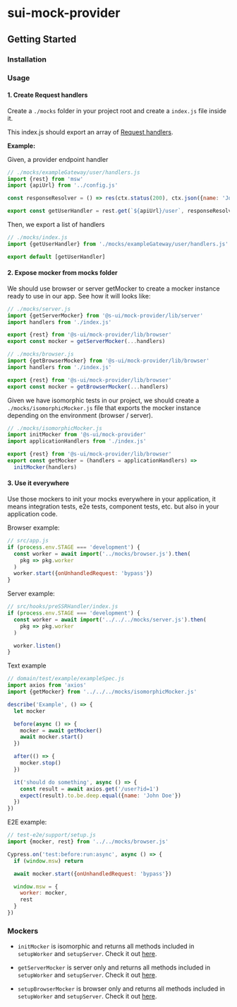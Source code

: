# sui-mock-provider

## Getting Started

### Installation

### Usage

#### 1. Create Request handlers
Create a `./mocks` folder in your project root and create a `index.js` file inside it.

This index.js should export an array of [Request handlers](https://mswjs.io/docs/basics/request-handler).

**Example:**

Given, a provider endpoint handler

```js
// ./mocks/exampleGateway/user/handlers.js
import {rest} from 'msw'
import {apiUrl} from '../config.js'

const responseResolver = () => res(ctx.status(200), ctx.json({name: 'John Doe'}))

export const getUserHandler = rest.get(`${apiUrl}/user`, responseResolver)
```

Then, we export a list of handlers

```js
// ./mocks/index.js
import {getUserHandler} from './mocks/exampleGateway/user/handlers.js'

export default [getUserHandler]
```

#### 2. Expose mocker from mocks folder

We should use browser or server getMocker to create a mocker instance ready to use in our app. See how it will looks like:

```js
// ./mocks/server.js
import {getServerMocker} from '@s-ui/mock-provider/lib/server'
import handlers from './index.js'

export {rest} from '@s-ui/mock-provider/lib/browser'
export const mocker = getServerMocker(...handlers)
```

```js
// ./mocks/browser.js
import {getBrowserMocker} from '@s-ui/mock-provider/lib/browser'
import handlers from './index.js'

export {rest} from '@s-ui/mock-provider/lib/browser'
export const mocker = getBrowserMocker(...handlers)
```

Given we have isomorphic tests in our project, we should create a `./mocks/isomorphicMocker.js` file that exports the mocker instance depending on the environment (browser / server).

```js
// ./mocks/isomorphicMocker.js
import initMocker from '@s-ui/mock-provider'
import applicationHandlers from './index.js'

export {rest} from '@s-ui/mock-provider/lib/browser'
export const getMocker = (handlers = applicationHandlers) =>
  initMocker(handlers)
```

#### 3. Use it everywhere
Use those mockers to init your mocks everywhere in your application, it means integration tests, e2e tests, component tests, etc. but also in your application code.

Browser example:

```js
// src/app.js
if (process.env.STAGE === 'development') {
  const worker = await import('../mocks/browser.js').then(
    pkg => pkg.worker
  )
  worker.start({onUnhandledRequest: 'bypass'})
}
```

Server example:

```js
// src/hooks/preSSRHandler/index.js
if (process.env.STAGE === 'development') {
  const worker = await import('../../../mocks/server.js').then(
    pkg => pkg.worker
  )

  worker.listen()
}
```

Text example

```js
// domain/test/example/exampleSpec.js
import axios from 'axios'
import {getMocker} from '../../../mocks/isomorphicMocker.js'

describe('Example', () => {
  let mocker

  before(async () => {
    mocker = await getMocker()
    await mocker.start()
  })

  after(() => {
    mocker.stop()
  })

  it('should do something', async () => {
    const result = await axios.get('/user?id=1')
    expect(result).to.be.deep.equal({name: 'John Doe'})
  })
})
```

E2E example:

```js
// test-e2e/support/setup.js
import {mocker, rest} from '../../mocks/browser.js'

Cypress.on('test:before:run:async', async () => {
  if (window.msw) return

  await mocker.start({onUnhandledRequest: 'bypass'})

  window.msw = {
    worker: mocker,
    rest
  }
})
```

### Mockers

- `initMocker` is isomorphic and returns all methods included in `setupWorker` and `setupServer`. Check it out [here](https://mswjs.io/docs/api/).

- `getServerMocker` is server only and returns all methods included in `setupWorker` and `setupServer`. Check it out [here](https://mswjs.io/docs/api/setup-server). 

- `setupBrowserMocker` is browser only and returns all methods included in `setupWorker` and `setupServer`. Check it out [here](https://mswjs.io/docs/api/setup-worker).